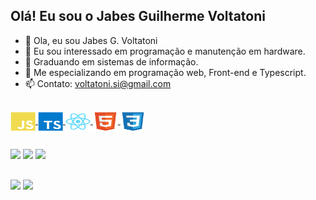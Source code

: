 ## Olá! Eu sou o Jabes Guilherme Voltatoni

- 👋 Ola, eu sou Jabes G. Voltatoni
- 👀 Eu sou interessado em programação e manutenção em hardware.
- 🌱 Graduando em sistemas de informação.
- 💞️ Me especializando em programação web, Front-end e Typescript.
- 📫 Contato: voltatoni.si@gmail.com

<div style="display: inline-block"><br>
  <a href="https://github.com/jabesguilherme">
  <img align="center" alt="Jabes-Js" height="30" width="40"     src="https://raw.githubusercontent.com/devicons/devicon/master/icons/javascript/javascript-plain.svg">
  <img align="center" alt="Jabes-Ts" height="30" width="40" src="https://raw.githubusercontent.com/devicons/devicon/master/icons/typescript/typescript-plain.svg">
  <img align="center" alt="Jabes-React" height="30" width="40" src="https://raw.githubusercontent.com/devicons/devicon/master/icons/react/react-original.svg">
  <img align="center" alt="Jabes-HTML" height="30" width="40" src="https://raw.githubusercontent.com/devicons/devicon/master/icons/html5/html5-original.svg">
  <img align="center" alt="Jabes-CSS" height="30" width="40" src="https://raw.githubusercontent.com/devicons/devicon/master/icons/css3/css3-original.svg">
</div>

##
 
<div> 
  <a href="https://instagram.com/jabesvoltatoni" target="_blank"><img src="https://img.shields.io/badge/-Instagram-%23E4405F?style=for-the-badge&logo=instagram&logoColor=white" target="_blank"></a>
  <a href = "mailto:voltatoni.si@gmail.com"><img src="https://img.shields.io/badge/-Gmail-%23333?style=for-the-badge&logo=gmail&logoColor=white" target="_blank"></a>
  <a href="https://www.linkedin.com/in/jabes-guilherme-voltatoni/" target="_blank"><img src="https://img.shields.io/badge/-LinkedIn-%230077B5?style=for-the-badge&logo=linkedin&logoColor=white" target="_blank"></a> 
</div>

##

<div>
  <img height="160em" src="https://github-readme-stats.vercel.app/api?username=jabesvoltatoni&show_icons=true&theme=tokyonight"/>
  <img height="161em" src="https://github-readme-stats.vercel.app/api/top-langs/?username=jabesvoltatoni&layout=compact&langs_count=16&theme=tokyonight"/>
</div>
